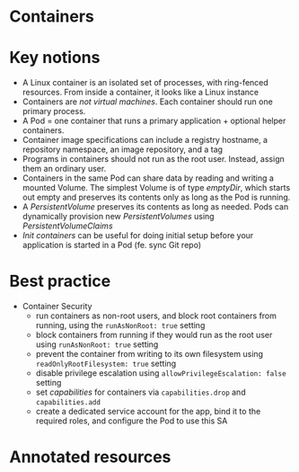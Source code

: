 # Containers

# Key notions

* A Linux container is an isolated set of processes, with ring-fenced resources. From inside a container, it looks like a Linux instance
* Containers are _not virtual machines_. Each container should run one primary process.
* A Pod = one container that runs a primary application + optional helper containers.
* Container image specifications can include a registry hostname, a repository namespace, an image repository, and a tag
* Programs in containers should not run as the root user. Instead, assign them an ordinary user.
* Containers in the same Pod can share data by reading and writing a mounted Volume. 
  The simplest Volume is of type _emptyDir_, which starts out empty and preserves its contents only as long as the Pod is running.
* A _PersistentVolume_ preserves its contents as long as needed. Pods can dynamically provision 
  new _PersistentVolumes_ using _PersistentVolumeClaims_
* _Init containers_ can be useful for doing initial setup before your application is started in a Pod (fe. sync Git repo)

# Best practice

* Container Security
   * run containers as non-root users, and block root containers from running, using the `runAsNonRoot: true` setting
   * block containers from running if they would run as the root user using `runAsNonRoot: true` setting
   * prevent the container from writing to its own filesystem using `readOnlyRootFilesystem: true` setting
   * disable privilege escalation using `allowPrivilegeEscalation: false` setting
   * set _capabilities_ for containers via `capabilities.drop` and `capabilities.add`
   * create a dedicated service account for the app, bind it to the required roles, and configure the Pod to use this SA


# Annotated resources